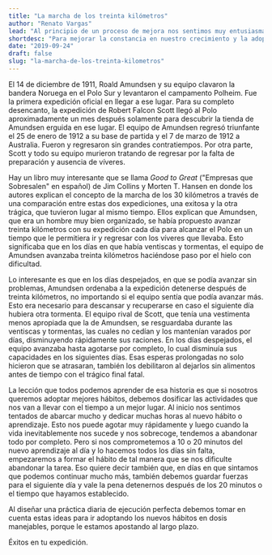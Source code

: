 ```yaml
---
title: "La marcha de los treinta kilómetros"
author: "Renato Vargas"
lead: "Al principio de un proceso de mejora nos sentimos muy entusiasmados y hacemos mucho. Al llegar el inevitable primer período de estancamiento paramos por completo. Después de la intensidad inicial, quizá hagamos un intento aquí y allá esporádico hasta que abandonamos la tarea o la adopción de ese nuevo hábito. ¿Cómo evitamos esa variabilidad en nuestro abordaje?"
shortdesc: "Para mejorar la constancia en nuestro crecimiento y la adopción de hábitos sólidos, podemos dosificar nuestras acciones."
date: "2019-09-24"
draft: false
slug: "la-marcha-de-los-treinta-kilometros"
---
```


El 14 de diciembre de 1911, Roald Amundsen y su equipo clavaron la bandera Noruega en el Polo Sur y levantaron el campamento Polheim. Fue la primera expedición oficial en llegar a ese lugar. Para su completo desencanto, la expedición de Robert Falcon Scott llegó al Polo aproximadamente un mes después solamente para descubrir la tienda de Amundsen erguida en ese lugar. El equipo de Amundsen regresó triunfante el 25 de enero de 1912 a su base de partida y el 7 de marzo de 1912 a Australia. Fueron y regresaron sin grandes contratiempos. Por otra parte, Scott y todo su equipo murieron tratando de regresar por la falta de preparación y ausencia de víveres.

Hay un libro muy interesante que se llama *Good to Great* ("Empresas que Sobresalen" en español) de Jim Collins y Morten T. Hansen en donde los autores explican el concepto de la marcha de los 30 kilómetros a través de una comparación entre estas dos expediciones, una exitosa y la otra trágica, que tuvieron lugar al mismo tiempo. Ellos explican que Amundsen, que era un hombre muy bien organizado, se había propuesto avanzar treinta kilómetros con su expedición cada día para alcanzar el Polo en un tiempo que le permitiera ir y regresar con los víveres que llevaba. Esto significaba que en los días en que había ventiscas y tormentas, el equipo de Amundsen avanzaba treinta kilómetros haciéndose paso por el hielo con dificultad. 

Lo interesante es que en los días despejados, en que se podía avanzar sin problemas, Amundsen ordenaba a la expedición detenerse después de treinta kilómetros, no importando si el equipo sentía que podía avanzar más. Esto era necesario para descansar y recuperarse en caso el siguiente día hubiera otra tormenta. El equipo rival de Scott, que tenía una vestimenta menos apropiada que la de Amundsen, se resguardaba durante las ventiscas y tormentas, las cuales no cedían y los mantenían varados por días, disminuyendo rápidamente sus raciones. En los días despejados, el equipo avanzaba hasta agotarse por completo, lo cual disminuía sus capacidades en los siguientes días. Esas esperas prolongadas no solo hicieron que se atrasaran, también los debilitaron al dejarlos sin alimentos antes de tiempo con el trágico final fatal.

La lección que todos podemos aprender de esa historia es que si nosotros queremos adoptar mejores hábitos, debemos dosificar las actividades que nos van a llevar con el tiempo a un mejor lugar. Al inicio nos sentimos tentados de abarcar mucho y dedicar muchas horas al nuevo hábito o aprendizaje. Esto nos puede agotar muy rápidamente y luego cuando la vida inevitablemente nos sucede y nos sobrecoge, tendemos a abandonar todo por completo. Pero si nos comprometemos a 10 o 20 minutos del nuevo aprendizaje al día y lo hacemos todos los días sin falta, empezaremos a formar el hábito de tal manera que se nos dificulte abandonar la tarea. Eso quiere decir también que, en días en que sintamos que podemos continuar mucho más, también debemos guardar fuerzas para el siguiente día y vale la pena detenernos después de los 20 minutos o el tiempo que hayamos establecido. 

Al diseñar una práctica diaria de ejecución perfecta debemos tomar en cuenta estas ideas para ir adoptando los nuevos hábitos en dosis manejables, porque le estamos apostando al largo plazo. 

Éxitos en tu expedición.
